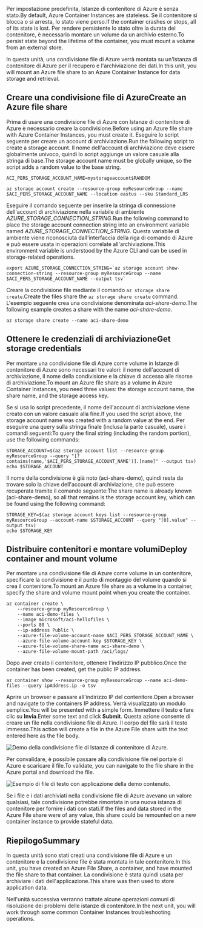 <span data-ttu-id="f1fae-101">Per impostazione predefinita, Istanze di contenitore di Azure è senza stato.</span><span class="sxs-lookup"><span data-stu-id="f1fae-101">By default, Azure Container Instances are stateless.</span></span> <span data-ttu-id="f1fae-102">Se il contenitore si blocca o si arresta, lo stato viene perso.</span><span class="sxs-lookup"><span data-stu-id="f1fae-102">If the container crashes or stops, all of its state is lost.</span></span> <span data-ttu-id="f1fae-103">Per rendere persistente lo stato oltre la durata del contenitore, è necessario montare un volume da un archivio esterno.</span><span class="sxs-lookup"><span data-stu-id="f1fae-103">To persist state beyond the lifetime of the container, you must mount a volume from an external store.</span></span>

<span data-ttu-id="f1fae-104">In questa unità, una condivisione file di Azure verrà montata su un'Istanza di contenitore di Azure per il recupero e l'archiviazione dei dati.</span><span class="sxs-lookup"><span data-stu-id="f1fae-104">In this unit, you will mount an Azure file share to an Azure Container Instance for data storage and retrieval.</span></span>

## <a name="create-an-azure-file-share"></a><span data-ttu-id="f1fae-105">Creare una condivisione file di Azure</span><span class="sxs-lookup"><span data-stu-id="f1fae-105">Create an Azure file share</span></span>

<span data-ttu-id="f1fae-106">Prima di usare una condivisione file di Azure con Istanze di contenitore di Azure è necessario creare la condivisione.</span><span class="sxs-lookup"><span data-stu-id="f1fae-106">Before using an Azure file share with Azure Container Instances, you must create it.</span></span> <span data-ttu-id="f1fae-107">Eseguire lo script seguente per creare un account di archiviazione.</span><span class="sxs-lookup"><span data-stu-id="f1fae-107">Run the following script to create a storage account.</span></span> <span data-ttu-id="f1fae-108">Il nome dell'account di archiviazione deve essere globalmente univoco, quindi lo script aggiunge un valore casuale alla stringa di base.</span><span class="sxs-lookup"><span data-stu-id="f1fae-108">The storage account name must be globally unique, so the script adds a random value to the base string.</span></span>

```azurecli
ACI_PERS_STORAGE_ACCOUNT_NAME=mystorageaccount$RANDOM

az storage account create --resource-group myResourceGroup --name $ACI_PERS_STORAGE_ACCOUNT_NAME --location eastus --sku Standard_LRS
```

<span data-ttu-id="f1fae-109">Eseguire il comando seguente per inserire la stringa di connessione dell'account di archiviazione nella variabile di ambiente *AZURE_STORAGE_CONNECTION_STRING*.</span><span class="sxs-lookup"><span data-stu-id="f1fae-109">Run the following command to place the storage account connection string into an environment variable named *AZURE_STORAGE_CONNECTION_STRING*.</span></span> <span data-ttu-id="f1fae-110">Questa variabile di ambiente viene riconosciuta dall'interfaccia della riga di comando di Azure e può essere usata in operazioni correlate all'archiviazione.</span><span class="sxs-lookup"><span data-stu-id="f1fae-110">This environment variable is understood by the Azure CLI and can be used in storage-related operations.</span></span>

```azurecli
export AZURE_STORAGE_CONNECTION_STRING=`az storage account show-connection-string --resource-group myResourceGroup --name $ACI_PERS_STORAGE_ACCOUNT_NAME --output tsv`
```

<span data-ttu-id="f1fae-111">Creare la condivisione file mediante il comando `az storage share create`.</span><span class="sxs-lookup"><span data-stu-id="f1fae-111">Create the files share the `az storage share create` command.</span></span> <span data-ttu-id="f1fae-112">L'esempio seguente crea una condivisione denominata *aci-share-demo*.</span><span class="sxs-lookup"><span data-stu-id="f1fae-112">The following example creates a share with the name *aci-share-demo*.</span></span>

```azurecli
az storage share create --name aci-share-demo
```

## <a name="get-storage-credentials"></a><span data-ttu-id="f1fae-113">Ottenere le credenziali di archiviazione</span><span class="sxs-lookup"><span data-stu-id="f1fae-113">Get storage credentials</span></span>

<span data-ttu-id="f1fae-114">Per montare una condivisione file di Azure come volume in Istanze di contenitore di Azure sono necessari tre valori: il nome dell'account di archiviazione, il nome della condivisione e la chiave di accesso alle risorse di archiviazione.</span><span class="sxs-lookup"><span data-stu-id="f1fae-114">To mount an Azure file share as a volume in Azure Container Instances, you need three values: the storage account name, the share name, and the storage access key.</span></span>

<span data-ttu-id="f1fae-115">Se si usa lo script precedente, il nome dell'account di archiviazione viene creato con un valore casuale alla fine.</span><span class="sxs-lookup"><span data-stu-id="f1fae-115">If you used the script above, the storage account name was created with a random value at the end.</span></span> <span data-ttu-id="f1fae-116">Per eseguire una query sulla stringa finale (inclusa la parte casuale), usare i comandi seguenti:</span><span class="sxs-lookup"><span data-stu-id="f1fae-116">To query the final string (including the random portion), use the following commands:</span></span>

```azurecli
STORAGE_ACCOUNT=$(az storage account list --resource-group myResourceGroup --query "[?contains(name,'$ACI_PERS_STORAGE_ACCOUNT_NAME')].[name]" --output tsv)
echo $STORAGE_ACCOUNT
```

<span data-ttu-id="f1fae-117">Il nome della condivisione è già noto (aci-share-demo), quindi resta da trovare solo la chiave dell'account di archiviazione, che può essere recuperata tramite il comando seguente:</span><span class="sxs-lookup"><span data-stu-id="f1fae-117">The share name is already known (aci-share-demo), so all that remains is the storage account key, which can be found using the following command:</span></span>

```azurecli
STORAGE_KEY=$(az storage account keys list --resource-group myResourceGroup --account-name $STORAGE_ACCOUNT --query "[0].value" --output tsv)
echo $STORAGE_KEY
```

## <a name="deploy-container-and-mount-volume"></a><span data-ttu-id="f1fae-118">Distribuire contenitori e montare volumi</span><span class="sxs-lookup"><span data-stu-id="f1fae-118">Deploy container and mount volume</span></span>

<span data-ttu-id="f1fae-119">Per montare una condivisione file di Azure come volume in un contenitore, specificare la condivisione e il punto di montaggio del volume quando si crea il contenitore.</span><span class="sxs-lookup"><span data-stu-id="f1fae-119">To mount an Azure file share as a volume in a container, specify the share and volume mount point when you create the container.</span></span>

```azurecli
az container create \
    --resource-group myResourceGroup \
    --name aci-demo-files \
    --image microsoft/aci-hellofiles \
    --ports 80 \
    --ip-address Public \
    --azure-file-volume-account-name $ACI_PERS_STORAGE_ACCOUNT_NAME \
    --azure-file-volume-account-key $STORAGE_KEY \
    --azure-file-volume-share-name aci-share-demo \
    --azure-file-volume-mount-path /aci/logs/
```

<span data-ttu-id="f1fae-120">Dopo aver creato il contenitore, ottenere l'indirizzo IP pubblico.</span><span class="sxs-lookup"><span data-stu-id="f1fae-120">Once the container has been created, get the public IP address.</span></span>

```azurecli
az container show --resource-group myResourceGroup --name aci-demo-files --query ipAddress.ip -o tsv
```

<span data-ttu-id="f1fae-121">Aprire un browser e passare all'indirizzo IP del contenitore.</span><span class="sxs-lookup"><span data-stu-id="f1fae-121">Open a browser and navigate to the containers IP address.</span></span> <span data-ttu-id="f1fae-122">Verrà visualizzato un modulo semplice.</span><span class="sxs-lookup"><span data-stu-id="f1fae-122">You will be presented with a simple form.</span></span> <span data-ttu-id="f1fae-123">Immettere il testo e fare clic su **Invia**.</span><span class="sxs-lookup"><span data-stu-id="f1fae-123">Enter some text and click **Submit**.</span></span> <span data-ttu-id="f1fae-124">Questa azione consente di creare un file nella condivisione file di Azure. Il corpo del file sarà il testo immesso.</span><span class="sxs-lookup"><span data-stu-id="f1fae-124">This action will create a file in the Azure File share with the text entered here as the file body.</span></span>

![Demo della condivisione file di Istanze di contenitore di Azure.](../media-draft/files-ui.png)

<span data-ttu-id="f1fae-126">Per convalidare, è possibile passare alla condivisione file nel portale di Azure e scaricare il file.</span><span class="sxs-lookup"><span data-stu-id="f1fae-126">To validate, you can navigate to the file share in the Azure portal and download the file.</span></span>

![Esempio di file di testo con applicazione della demo contenuto.](../media-draft/sample-text.png)

<span data-ttu-id="f1fae-128">Se i file e i dati archiviati nella condivisione file di Azure avevano un valore qualsiasi, tale condivisione potrebbe rimontata in una nuova istanza di contenitore per fornire i dati con stati.</span><span class="sxs-lookup"><span data-stu-id="f1fae-128">If the files and data stored in the Azure File share were of any value, this share could be remounted on a new container instance to provide stateful data.</span></span>


## <a name="summary"></a><span data-ttu-id="f1fae-129">Riepilogo</span><span class="sxs-lookup"><span data-stu-id="f1fae-129">Summary</span></span>

<span data-ttu-id="f1fae-130">In questa unità sono stati creati una condivisione file di Azure e un contenitore e la condivisione file è stata montata in tale contenitore.</span><span class="sxs-lookup"><span data-stu-id="f1fae-130">In this unit, you have created an Azure File Share, a container, and have mounted the file share to that container.</span></span> <span data-ttu-id="f1fae-131">La condivisione è stata quindi usata per archiviare i dati dell'applicazione.</span><span class="sxs-lookup"><span data-stu-id="f1fae-131">This share was then used to store application data.</span></span>

<span data-ttu-id="f1fae-132">Nell'unità successiva verranno trattate alcune operazioni comuni di risoluzione dei problemi delle istanze di contenitore.</span><span class="sxs-lookup"><span data-stu-id="f1fae-132">In the next unit, you will work through some common Container Instances troubleshooting operations.</span></span>

